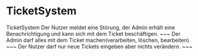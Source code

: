 # TicketSystem

TicketSystem 
Der Nutzer meldet eine Störung, der Admin erhält eine Benachrichtigung und kann sich mit dem Ticket beschäftigen. ~~~
Der Admin darf alles mit dem Ticket machen(verarbeiten, löschen, bearbeiten) ~~~
Der Nutzer darf nur neue Tickets eingeben aber nichts verändern. ~~~
